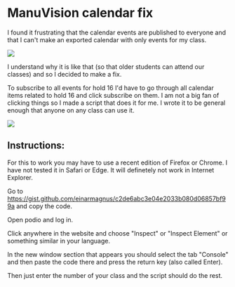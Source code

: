 # ManuVision calendar fix

I found it frustrating that the calendar events are published to everyone and that I can't make an exported calendar with only events for my class.

![](https://i.imgur.com/Mta3KpN.gif)

I understand why it is like that (so that older students can attend our classes) and so I decided to make a fix.

To subscribe to all events for hold 16 I'd have to go through all calendar items related to hold 16 and click subscribe on them. I am not a big fan of clicking things so I made a script that does it for me. I wrote it to be general enough that anyone on any class can use it.

![](https://i.imgur.com/LnzzZLS.gif)

## Instructions:

For this to work you may have to use a recent edition of Firefox or Chrome. I have not tested it in Safari or Edge. It will definetely not work in Internet Explorer.

Go to https://gist.github.com/einarmagnus/c2de6abc3e04e2033b080d06857bf99a and copy the code.

Open podio and log in.

Click anywhere in the website and choose "Inspect" or "Inspect Element" or something similar in your language.

In the new window section that appears you should select the tab "Console" and then paste the code there and press the return key (also called Enter).

Then just enter the number of your class and the script should do the rest.